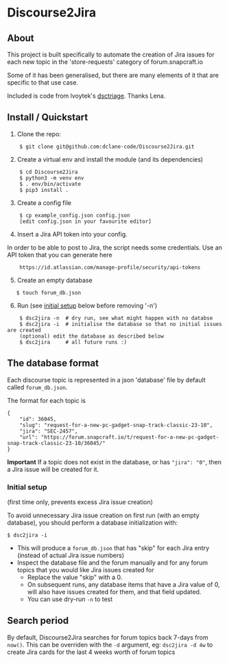 # Discourse2Jira

## About

This project is built specifically to automate the creation of Jira issues
for each new topic in the 'store-requests' category of forum.snapcraft.io

Some of it has been generalised, but there are many elements of it that are
specific to that use case.

Included is code from lvoytek's [dsctriage](https://github.com/lvoytek/discourse-triage). Thanks Lena.

## Install / Quickstart

1. Clone the repo:
```
    $ git clone git@github.com:dclane-code/Discourse2Jira.git
```
2. Create a virtual env and install the module (and its dependencies)
```
    $ cd Discourse2Jira
    $ python3 -m venv env
    $ . env/bin/activate
    $ pip3 install .
```
3. Create a config file
```
    $ cp example_config.json config.json
    [edit config.json in your favourite editor]
```
4. Insert a Jira API token into your config.

In order to be able to post to Jira, the script needs some credentials. Use an API token that you can generate here
```
    https://id.atlassian.com/manage-profile/security/api-tokens
```
5. Create an empty database
```
   $ touch forum_db.json
```
6. Run (see [initial setup](#initial-setup) below before removing '-n')
```
    $ dsc2jira -n  # dry run, see what might happen with no databse
    $ dsc2jira -i  # initialise the database so that no initial issues are created
    (optional) edit the database as described below 
    $ dsc2jira     # all future runs :)
```

## The database format

Each discourse topic is represented in a json 'database' file by default called `forum_db.json`.

The format for each topic is
```
{
    "id": 36045,
    "slug": "request-for-a-new-pc-gadget-snap-track-classic-23-10",
    "jira": "SEC-2457",
    "url": "https://forum.snapcraft.io/t/request-for-a-new-pc-gadget-snap-track-classic-23-10/36045/"
}
```
**Important** If a topic does not exist in the database, or has `"jira": "0"`, then a Jira issue will be created for it.

### Initial setup
(first time only, prevents excess Jira issue creation)

To avoid unnecessary Jira issue creation on first run (with an empty database), you should perform a database initialization with:
```
$ dsc2jira -i
```
- This will produce a `forum_db.json` that has "skip" for each Jira entry (instead of actual Jira issue numbers)
- Inspect the database file and the forum manually and for any forum topics that you would like Jira issues created for
    - Replace the value "skip" with a 0.
    - On subsequent runs, any database items that have a Jira value of 0, will also have issues created for them, and that field updated.
    - You can use dry-run `-n` to test



## Search period

By default, Discourse2Jira searches for forum topics back 7-days from `now()`. This can be overriden with the `-d` argument, eg: `dsc2jira -d 4w` to create Jira cards for the last 4 weeks worth of forum topics
